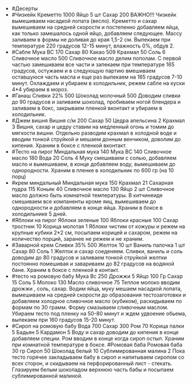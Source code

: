 - #Десерты
- #Чизкейк
  Креметто 1000
  Яйцо 5 шт
  Сахар 200
  ВАЖНО!!!
  Чизкейк вымешиваем насадкой лопата (весло). Креметто и сахар вымешиваем на средней скорости и постепенно добавляем яйца, как только замешалось одной яйцо, добавляем следующее. Массу заливаем в формы не доливая до края 1,5-2 см. Выпекаем при температуре 220 градусов 12-15 минут, влажность 0%, обдув 2.
- #Сабле
  Мука ВС 170
  Сахар 80
  Какао 509
  Крахмал 50
  Соль 6
  Сливочное масло 500
  Сливочное масло делим пополам. С первой частью замешиваем все части и запекаем при температуре 165 градусов, остужаем и в следующую партию вмешиваем оставшуюся часть масла и еще раз выпекаем на 165 градусов 7-10 минут. Охлаждаем и убираем в холодильник, режем сабле на куски 4*4 убираем в мороз.
- #Ганаш
  Сливки 22% 500
  Шоколад молочный 500
  Доводим сливки до 90 градусов и заливаем шоколад, пробиваем ногой блендера и заливаем в бокс, закрываем пленкой вконтакт и убираем в холодильник.
- #Джем вишня
  Вишня с/м 200
  Сахар 50
  Цедра апельсина 2
  Крахмал 3
  Вишня, сахар и цедру ставим на медленный огонь и томим до мягкости вишни. Отдельно разводим крахмал в холодной воде и вводим тонкой струйкой и мешаем донным венчиком, доволим до кипения. Храним в боксе с пленкой вконтакт.
- #Тесто на пирог
  Миндальная мука 140
  Мука ВС 140
  Сливочное масло 180
  Вода 20
  Соль 4
  Муку смешиваем с солью, добавляем масло и вымешиваем, в конце добавляем воду, вымешиваем до однородности. Храним в пленке в холодильник по 600 гр (на 10 порц)
- #крем миндальный
  Миндальная мука 150
  Крахмал 21
  Сахарная пудра 115
  Коньяк 40
  Сливочное масло 130
  Яйцо 2 шт
  Сливочное масло должно быть комнатной температуры. В китчинеиде смешиваем все компаненты кроме яиц, вымешиваем до однородности и добавляем в конце яйца. Храним в боксе в холодильнике 5 дней.
- #Яблоки на пирог
  Яблоки зеленые 100
  Яблоки красные 100
  Сахар тростник 10
  Корица молотая 1
  Яблоки чистим от кожуры и режем на крупные кубики 2*2 см, посыпаем корицей и сахаром, режем на количество порций, заранее не режем и не храним.
- #Заварной крем
  Сливки 35% 500
  Желток 10 шт
  Ваниль палочка 1 шт
  Сахар 80
  Соль 1
  Желток и сахар соеденяем. Сливки, ваниль и соль доводим до 80 градусов и заливаем тонкой струйкой желтки постоянно помешивая и завариваем до 82 градусов на водяной бане. Храним в боксе с пленкой в контакт.
- #тесто на ромовую бабу
  Мука Вс 250
  Дрожжи 5
  Яйцо 100 Гр
  Сахар 15
  Соль 5
  Молоко 130
  Масло сливочное 75
  Теплое молоко вводим дрожжи , соль, сахар. Водим яйца, муку мешаем насадкой лопата, вымешиваем на средней скорости до образования тестозаготовки и добавляем холодное сливочное масло (кубиком), раскидываем по формам по 30 грамм. Форму смазываем сливочным маслом. Убираем тесто под пленку на 50-80 минут и ждем удвоение обьема, выпекаем при 160 градусов 15-20 минут.
- #Сироп на ромовую бабу
  Вода 700
  Сахар 300
  Ром 70
  Корица палки 5
  Бадьян 5
  Кардамон 5
  Воду и сахар доводим до кипения в конце добавляем специи. Ром вводим в конце когда сироп остыл. Храним при комнатной температуре в боксе.
  #Ромовая баба
  Ромовая баба 30 гр 
  Сироп 50
  Шоколад белый 10
  Сублимированная малина 2
  Пока тесто горячее закладываем бабу в сироп и напитываем сиропом со всех сторон, и скидываем на перфорированный лист - стекать. Глазируем белым шоколадом верхнюю часть бабы и посыпаем сублимированной малиной.